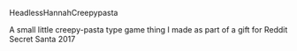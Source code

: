 HeadlessHannahCreepypasta

A small little creepy-pasta type game thing I made as part of a gift for Reddit Secret Santa 2017
